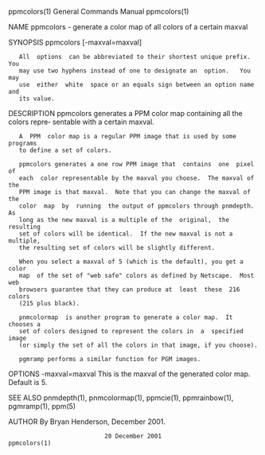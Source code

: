 ppmcolors(1)               General Commands Manual               ppmcolors(1)

NAME
       ppmcolors - generate a color map of all colors of a certain maxval

SYNOPSIS
       ppmcolors [-maxval=maxval]

       All  options  can be abbreviated to their shortest unique prefix.  You
       may use two hyphens instead of one to designate an  option.   You  may
       use  either  white  space or an equals sign between an option name and
       its value.

DESCRIPTION
       ppmcolors generates a PPM color map containing all the  colors  repre‐
       sentable with a certain maxval.

       A  PPM  color map is a regular PPM image that is used by some programs
       to define a set of colors.

       ppmcolors generates a one row PPM image that  contains  one  pixel  of
       each  color representable by the maxval you choose.  The maxval of the
       PPM image is that maxval.  Note that you can change the maxval of  the
       color  map  by  running  the output of ppmcolors through pnmdepth.  As
       long as the new maxval is a multiple of the  original,  the  resulting
       set of colors will be identical.  If the new maxval is not a multiple,
       the resulting set of colors will be slightly different.

       When you select a maxval of 5 (which is the default), you get a  color
       map  of the set of "web safe" colors as defined by Netscape.  Most web
       browsers guarantee that they can produce at  least  these  216  colors
       (215 plus black).

       pnmcolormap  is another program to generate a color map.  It chooses a
       set of colors designed to represent the colors in  a  specified  image
       (or simply the set of all the colors in that image, if you choose).

       pgmramp performs a similar function for PGM images.

OPTIONS
       -maxval=maxval
              This is the maxval of the generated color map.  Default is 5.

SEE ALSO
       pnmdepth(1),  pnmcolormap(1),  ppmcie(1),  ppmrainbow(1),  pgmramp(1),
       ppm(5)

AUTHOR
       By Bryan Henderson, December 2001.

                               20 December 2001                  ppmcolors(1)
